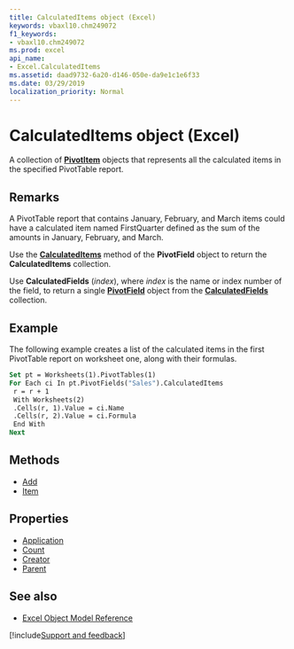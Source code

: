 ```yaml
---
title: CalculatedItems object (Excel)
keywords: vbaxl10.chm249072
f1_keywords:
- vbaxl10.chm249072
ms.prod: excel
api_name:
- Excel.CalculatedItems
ms.assetid: daad9732-6a20-d146-050e-da9e1c1e6f33
ms.date: 03/29/2019
localization_priority: Normal
---
```



# CalculatedItems object (Excel)

A collection of **[PivotItem](Excel.PivotItem.md)** objects that represents all the calculated items in the specified PivotTable report.


## Remarks

A PivotTable report that contains January, February, and March items could have a calculated item named FirstQuarter defined as the sum of the amounts in January, February, and March.

Use the **[CalculatedItems](Excel.PivotField.CalculatedItems.md)** method of the **PivotField** object to return the **CalculatedItems** collection.

Use **CalculatedFields** (_index_), where _index_ is the name or index number of the field, to return a single **[PivotField](Excel.PivotField.md)** object from the **[CalculatedFields](Excel.CalculatedFields.md)** collection.


## Example

The following example creates a list of the calculated items in the first PivotTable report on worksheet one, along with their formulas.

```vb
Set pt = Worksheets(1).PivotTables(1) 
For Each ci In pt.PivotFields("Sales").CalculatedItems 
 r = r + 1 
 With Worksheets(2) 
 .Cells(r, 1).Value = ci.Name 
 .Cells(r, 2).Value = ci.Formula 
 End With 
Next
```


## Methods

- [Add](Excel.CalculatedItems.Add.md)
- [Item](Excel.CalculatedItems.Item.md)

## Properties

- [Application](Excel.CalculatedItems.Application.md)
- [Count](Excel.CalculatedItems.Count.md)
- [Creator](Excel.CalculatedItems.Creator.md)
- [Parent](Excel.CalculatedItems.Parent.md)

## See also

- [Excel Object Model Reference](overview/Excel/object-model.md)

[!include[Support and feedback](~/includes/feedback-boilerplate.md)]